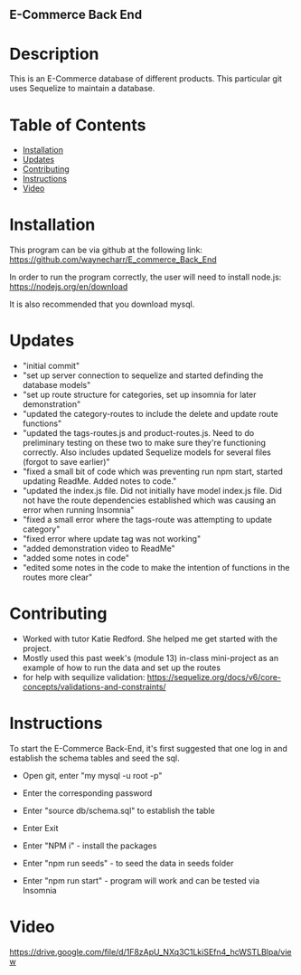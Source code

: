 ## E-Commerce Back End

# Description

This is an E-Commerce database of different products. This particular git uses Sequelize to maintain a database. 

# Table of Contents

- [Installation](#installation)
- [Updates](#updates)
- [Contributing](#contributing)
- [Instructions](#instructions)
- [Video](#video)

# Installation 

 This program can be via github at the following link: https://github.com/waynecharr/E_commerce_Back_End

 In order to run the program correctly, the user will need to install node.js: https://nodejs.org/en/download

 It is also recommended that you download mysql. 

# Updates

- "initial commit"
- "set up server connection to sequelize and started definding the database models"
- "set up route structure for categories, set up insomnia for later demonstration"
- "updated the category-routes to include the delete and update route functions"
- "updated the tags-routes.js and product-routes.js. Need to do preliminary testing on these two to make sure they're functioning correctly. Also includes updated Sequelize models for several files (forgot to save earlier)" 
- "fixed a small bit of code which was preventing run npm start, started updating ReadMe. Added notes to code." 
- "updated the index.js file. Did not initially have model index.js file. Did not have the route dependencies established which was causing an error when running Insomnia"
- "fixed a small error where the tags-route was attempting to update category"
- "fixed error where update tag was not working" 
- "added demonstration video to ReadMe" 
- "added some notes in code" 
- "edited some notes in the code to make the intention of functions in the routes more clear" 


# Contributing

- Worked with tutor Katie Redford. She helped me get started with the project. 
- Mostly used this past week's (module 13) in-class mini-project as an example of how to run the data and set up the routes
- for help with sequilize validation: https://sequelize.org/docs/v6/core-concepts/validations-and-constraints/


# Instructions

To start the E-Commerce Back-End, it's first suggested that one log in and establish the schema tables and seed the sql.

- Open git, enter "my mysql -u root -p"
- Enter the corresponding password
- Enter "source db/schema.sql" to establish the table
- Enter Exit

- Enter "NPM i" - install the packages
- Enter "npm run seeds" - to seed the data in seeds folder
- Enter "npm run start" - program will work and can be tested via Insomnia

# Video 

https://drive.google.com/file/d/1F8zApU_NXq3C1LkiSEfn4_hcWSTLBlpa/view
